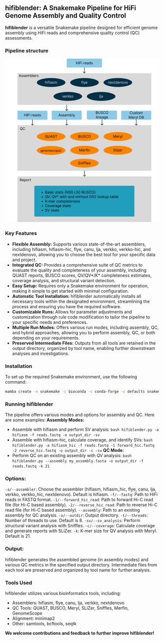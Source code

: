 ## hifiblender: A Snakemake Pipeline for HiFi Genome Assembly and Quality Control

**hifiblender** is a versatile Snakemake pipeline designed for efficient genome assembly using HiFi reads and comprehensive quality control (QC) assessments. 

### Pipeline structure

![Pipeline structure](docs/Hifiblender.jpg)

### Key Features

* **Flexible Assembly:** Supports various state-of-the-art assemblers, including hifiasm, hifiasm-hic, flye, canu, lja, verkko, verkko-hic, and nextdenovo, allowing you to choose the best tool for your specific data and project.
* **Integrated QC:** Provides a comprehensive suite of QC metrics to evaluate the quality and completeness of your assembly, including QUAST reports, BUSCO scores, QV/QV*/K* completeness estimates, coverage analysis, and structural variant detection. 
* **Easy Setup:** Requires only a Snakemake environment for operation, making it simple to get started with minimal configuration. 
* **Automatic Tool Installation:** hifiblender automatically installs all necessary tools within the designated environment, streamlining the process and ensuring you have the required software.
* **Customizable Runs:**  Allows for parameter adjustments and customization through rule code modification to tailor the pipeline to your specific needs and preferences.
* **Multiple Run Modes:** Offers various run modes, including assembly, QC, and hybrid approaches, allowing you to perform assembly, QC, or both depending on your requirements.
* **Preserved Intermediate Files:** Outputs from all tools are retained in the output directory, organized by tool name, enabling further downstream analyses and investigations. 

### Installation

To set up the required Snakemake environment, use the following command:

```bash
mamba create -n snakemake -c bioconda -c conda-forge -c defaults snakemake && conda activate snakemake
```

### Running hifiblender
The pipeline offers various modes and options for assembly and QC. Here are some examples:
**Assembly Modes:**
- Assemble with hifiasm and perform SV analysis:
`bash hifiblender.py -a hifiasm -f reads.fastq -o output_dir -sv`
- Assemble with hifiasm-hic, calculate coverage, and identify SVs:
`bash hifiblender.py -a hifiasm_hic -f reads.fastq -1 forward_hic.fastq -2 reverse_hic.fastq -o output_dir -c -sv`
**QC Mode:**
- Perform QC on an existing assembly with QV analysis:
`bash hifiblender.py --assembly my_assembly.fasta -o output_dir -f reads.fastq -k 21`
### Options:
`-a/--assembler`: Choose the assembler (hifiasm, hifiasm_hic, flye, canu, lja, verkko, verkko_hic, nextdenovo). Default is hifiasm.
`-f/--fastq`: Path to HiFi reads in FASTQ format.
`-1/--forward_hic_read`: Path to forward Hi-C read file (for Hi-C based assembly).
`-2/--reverse_hic_read`: Path to reverse Hi-C read file (for Hi-C based assembly).
`--assembly`: Path to an existing assembly for QC analysis.
`-o/--outdir`: Output directory.
`-t/--threads`: Number of threads to use. Default is 8.
`-sv/--sv_analysis`: Perform structural variant analysis with Sniffles.
`-c/--coverage`: Calculate coverage and generate reports with SLiZer.
`-k`: K-mer size for QV analysis with Meryl. Default is 21.
### Output:
hifiblender generates the assembled genome (in assembly modes) and various QC metrics in the specified output directory.
Intermediate files from each tool are preserved and organized by tool name for further analysis.
### Tools Used
hifiblender utilizes various bioinformatics tools, including:
- Assemblers: hifiasm, flye, canu, lja, verkko, nextdenovo
- QC Tools: QUAST, BUSCO, Meryl, SLiZer, Sniffles, Merfin, GenomeScope
- Alignment: minimap2
- Other: samtools, bcftools, seqtk

**We welcome contributions and feedback to further improve hifiblender!**